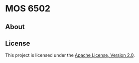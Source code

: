 # MOS 6502

## About

## License

This project is licensed under the [Apache License, Version 2.0](LICENSE).